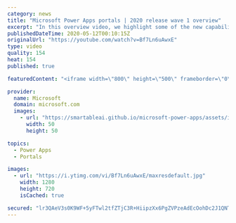 ```yaml
---
category: news
title: "Microsoft Power Apps portals | 2020 release wave 1 overview"
excerpt: "In this overview video, we highlight some of the new capabilities included in the latest update to Microsoft Power Apps portals.     Here are the capabilities covered:   •    Power BI integration, so you can quickly add Power BI reports, tables, and dashboards to your portals without coding.  •    Themes"
publishedDateTime: 2020-05-12T00:10:15Z
originalUrl: "https://youtube.com/watch?v=Bf7Ln6uAwxE"
type: video
quality: 154
heat: 154
published: true

featuredContent: "<iframe width=\"800\" height=\"500\" frameborder=\"0\" src=\"https://www.youtube.com/embed/Bf7Ln6uAwxE\" allow=\"accelerometer; autoplay; encrypted-media; gyroscope; picture-in-picture\" allowfullscreen></iframe>"

provider:
  name: Microsoft
  domain: microsoft.com
  images:
    - url: "https://smartableai.github.io/microsoft-power-apps/assets/images/organizations/microsoft.com-50x50.jpg"
      width: 50
      height: 50

topics:
  - Power Apps
  - Portals

images:
  - url: "https://i.ytimg.com/vi/Bf7Ln6uAwxE/maxresdefault.jpg"
    width: 1280
    height: 720
    isCached: true

secured: "lr3QAeV3s0K9WF+5yFTwl2tfZTjC3R+HiipzXx6PgZVPzeAdEcOohDc2J1QNTUj1i0wvSt7n2MSCiOWeP80fGjxWvqmkgzcM+c7gLDkTlqb8HTUctF1hS7z9gOgDmjQMZ/EfC2XkavKDZeFfB3fy5tfQPgycKpry8KxRXpuvlKXRGUpeYScvbjm0vvKciCJ7X62+nkiDMsVwCsJ0aXi0NdIPANygISHzUNtFbWS1YEYy2a2vFLyk6Dm9hfJkd0OtJcNv9mqy2TvVZqszmcaP/2mHe84plXi3C5sbeL5qDkIL4oAQqZ1au9TA9K5ujxWg/jXBvDy/RdE+87qFH1JgCCtn2i48zzp9AQZA7MUimPaigQkTcezsjIfhNEM/3lfvGIClblzxENT8ygC0DAnzs+ZG083rESdaf6dgOTYx71a+JUfu4ruUI5G8fe8E7niq;LBtwcVwF8zkoYNylkYkvHg=="
---
```



